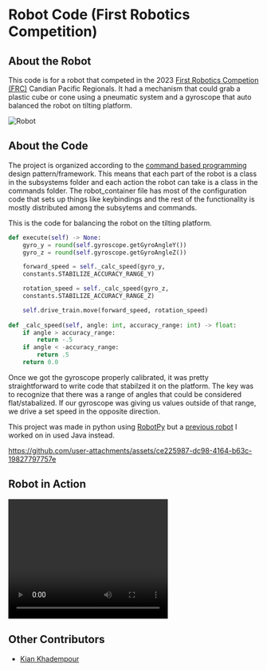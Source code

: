 # Robot Code (First Robotics Competition)

## About the Robot

This code is for a robot that competed in the 2023 [First Robotics Competion (FRC)](https://www.firstinspires.org/robotics/frc) Candian Pacific Regionals. It had a mechanism that could grab a plastic cube or cone using a pneumatic system and a gyroscope that auto balanced the robot on tilting platform.


![Robot](./robot.jpg)



## About the Code

The project is organized according to the [command based programming](https://docs.wpilib.org/en/stable/docs/software/commandbased/what-is-command-based.html) design pattern/framework. This means that each part of the robot is a class in the subsystems folder and each action the robot can take is a class in the commands folder. The robot_container file has most of the configuration code that sets up things like keybindings and the rest of the functionality is mostly distributed among the subsytems and commands.


This is the code for balancing the robot on the tilting platform. 

```python
def execute(self) -> None:
    gyro_y = round(self.gyroscope.getGyroAngleY())
    gyro_z = round(self.gyroscope.getGyroAngleZ())

    forward_speed = self._calc_speed(gyro_y, 
    constants.STABILIZE_ACCURACY_RANGE_Y)

    rotation_speed = self._calc_speed(gyro_z, 
    constants.STABILIZE_ACCURACY_RANGE_Z)

    self.drive_train.move(forward_speed, rotation_speed)
    
def _calc_speed(self, angle: int, accuracy_range: int) -> float:
    if angle > accuracy_range:
        return -.5   
    if angle < -accuracy_range:
        return .5
    return 0.0
```

Once we got the gyroscope properly calibrated, it was pretty straightforward to write code that stabilzed it on the platform. The key was to recognize that there was a range of angles that could 
be considered flat/stabalized. If our gyroscope was giving us values outside of that range, we drive a set speed in the opposite direction.

This project was made in python using [RobotPy](https://robotpy.readthedocs.io/en/stable/) but a [previous robot](https://github.com/TempletonRobotics7190/RapidReact2022) I worked on in used Java instead. 



https://github.com/user-attachments/assets/ce225987-dc98-4164-b63c-19827797757e


## Robot in Action

<video src="robotics.mov" width="320" height="240" controls></video>


## Other Contributors  
- [Kian Khadempour](https://github.com/KianKhadempour)
